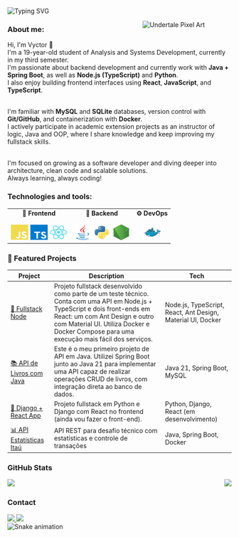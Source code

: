 ![Typing SVG](https://readme-typing-svg.demolab.com?font=Fira+Code&pause=1000&color=6793F7&width=435&lines=Howdy!+I'm+Vyctor.;Welcome+to+my+Github+profile!+)

<img src="https://steamuserimages-a.akamaihd.net/ugc/912450218524408052/A5E5001775EFD89299EC3B548001C0B54D17A8DD/?imw=637&imh=358&ima=fit&impolicy=Letterbox&imcolor=%23000000&letterbox=true" alt="Undertale Pixel Art" align="right" width="200">

### About me:

Hi, I'm Vyctor 👋<br>
I'm a 19-year-old student of Analysis and Systems Development, currently in my third semester.<br>
I'm passionate about backend development and currently work with <strong>Java + Spring Boot</strong>, as well as <strong>Node.js (TypeScript)</strong> and <strong>Python</strong>.<br>
I also enjoy building frontend interfaces using <strong>React</strong>, <strong>JavaScript</strong>, and <strong>TypeScript</strong>.<br><br>

I'm familiar with <strong>MySQL</strong> and <strong>SQLite</strong> databases, version control with <strong>Git/GitHub</strong>, and containerization with <strong>Docker</strong>.<br>
I actively participate in academic extension projects as an instructor of logic, Java and OOP, where I share knowledge and keep improving my fullstack skills.<br><br>

I'm focused on growing as a software developer and diving deeper into architecture, clean code and scalable solutions.<br>
Always learning, always coding!

### Technologies and tools:

<table style="border: none;">
  <tr>
    <td align="center" style="border: none;">
      <strong>🚀 Frontend</strong><br><br>
      <img src="https://raw.githubusercontent.com/devicons/devicon/master/icons/javascript/javascript-plain.svg" height="35" width="40" alt="JavaScript" />
      <img src="https://raw.githubusercontent.com/devicons/devicon/master/icons/typescript/typescript-original.svg" height="35" width="40" alt="TypeScript" />
      <img src="https://raw.githubusercontent.com/devicons/devicon/master/icons/react/react-original.svg" height="35" width="40" alt="React" />
    </td>
    <td align="center" style="border: none;">
      <strong>🧠 Backend</strong><br><br>
      <img src="https://raw.githubusercontent.com/devicons/devicon/master/icons/java/java-original.svg" height="35" width="40" alt="Java" />
      <img src="https://raw.githubusercontent.com/devicons/devicon/master/icons/python/python-original.svg" height="35" width="40" alt="Python" />
      <img src="https://raw.githubusercontent.com/devicons/devicon/master/icons/nodejs/nodejs-original.svg" height="35" width="40" alt="Node.js" />
    </td>
    <td align="center" style="border: none;">
      <strong>⚙️ DevOps</strong><br><br>
      <img src="https://raw.githubusercontent.com/devicons/devicon/master/icons/docker/docker-original.svg" height="35" width="40" alt="Docker" />
    </td>
  </tr>
</table>

### 🧩 Featured Projects

| Project | Description | Tech |
|--------|-----------|-------------|
| [🚀 Fullstack Node](https://github.com/vyctor-carvalho/Full_Stack_Node) | Projeto fullstack desenvolvido como parte de um teste técnico. Conta com uma API em Node.js + TypeScript e dois front-ends em React: um com Ant Design e outro com Material UI. Utiliza Docker e Docker Compose para uma execução mais fácil dos serviços. | Node.js, TypeScript, React, Ant Design, Material UI, Docker |
| [📚 API de Livros com Java](https://github.com/vyctor-carvalho/Api-Livros-em-java) | Este é o meu primeiro projeto de API em Java. Utilizei Spring Boot junto ao Java 21 para implementar uma API capaz de realizar operações CRUD de livros, com integração direta ao banco de dados. | Java 21, Spring Boot, MySQL |
| [🐍 Django + React App](https://github.com/vyctor-carvalho/Full_Stack_Python) | Projeto fullstack em Python e Django com React no frontend (ainda vou fazer o front-end). | Python, Django, React (em desenvolvimento) |
| [📊 API Estatísticas Itaú](https://github.com/vyctor-carvalho/Api-Transacoes-Itau) | API REST para desafio técnico com estatísticas e controle de transações | Java, Spring Boot, Docker |


### GitHub Stats

<div align="left" style="display: flex; justify-content: space-between;">
  <a href="https://github.com/vyctor-carvalho/">
    <img src="https://github-readme-stats.vercel.app/api?username=vyctor-carvalho&show_icons=true&theme=radical" />
</a>
  <a href="https://github.com/vyctor-carvalho/">
    <img height="180em" src="https://github-readme-stats.vercel.app/api/top-langs/?username=vyctor-carvalho&layout=compact&langs_count=7&cache_seconds=21600&theme=radical"/>
  </a>
</div>

### Contact

<div> 
  <a href="mailto:vkvyctor180@gmail.com">
    <img src="https://img.shields.io/badge/-Gmail-%23333?style=for-the-badge&logo=gmail&logoColor=white" target="_blank">
  </a>
  <a href="https://www.linkedin.com/in/vyctor-carvalho-945366306" target="_blank">
    <img src="https://img.shields.io/badge/-LinkedIn-%230077B5?style=for-the-badge&logo=linkedin&logoColor=white">
  </a>
</div>


<img src="https://raw.githubusercontent.com/vyctor-carvalho/vyctor-carvalho/output/snake.svg" alt="Snake animation" />
